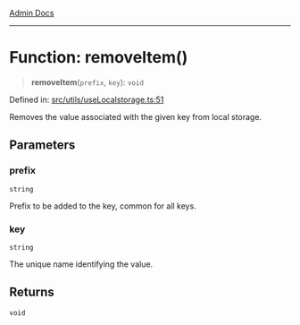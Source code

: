[Admin Docs](/)

***

# Function: removeItem()

> **removeItem**(`prefix`, `key`): `void`

Defined in: [src/utils/useLocalstorage.ts:51](https://github.com/syedali237/talawa-admin/blob/dd4a08e622d0fa38bcf9758a530e8cdf917dbac8/src/utils/useLocalstorage.ts#L51)

Removes the value associated with the given key from local storage.

## Parameters

### prefix

`string`

Prefix to be added to the key, common for all keys.

### key

`string`

The unique name identifying the value.

## Returns

`void`
